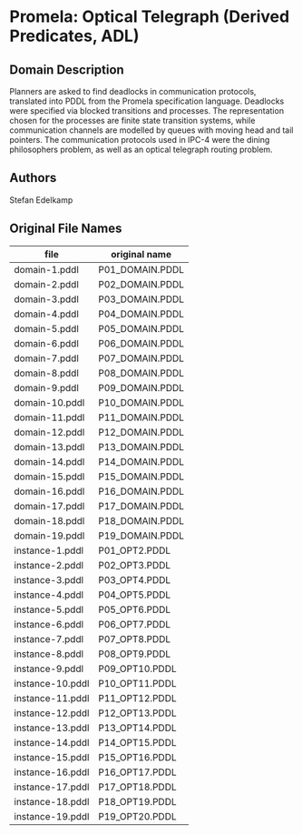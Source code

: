 # Promela: Optical Telegraph (Derived Predicates, ADL)

## Domain Description

Planners are asked to find deadlocks in communication protocols, translated into PDDL from the Promela specification language.
Deadlocks were specified via blocked transitions and processes.
The representation chosen for the processes are finite state transition systems, while communication channels are modelled by queues with moving head and tail pointers.
The communication protocols used in IPC-4 were the dining philosophers problem, as well as an optical telegraph routing problem.

## Authors

Stefan Edelkamp

## Original File Names

| file             | original name   |
|------------------|-----------------|
| domain-1.pddl    | P01_DOMAIN.PDDL |
| domain-2.pddl    | P02_DOMAIN.PDDL |
| domain-3.pddl    | P03_DOMAIN.PDDL |
| domain-4.pddl    | P04_DOMAIN.PDDL |
| domain-5.pddl    | P05_DOMAIN.PDDL |
| domain-6.pddl    | P06_DOMAIN.PDDL |
| domain-7.pddl    | P07_DOMAIN.PDDL |
| domain-8.pddl    | P08_DOMAIN.PDDL |
| domain-9.pddl    | P09_DOMAIN.PDDL |
| domain-10.pddl   | P10_DOMAIN.PDDL |
| domain-11.pddl   | P11_DOMAIN.PDDL |
| domain-12.pddl   | P12_DOMAIN.PDDL |
| domain-13.pddl   | P13_DOMAIN.PDDL |
| domain-14.pddl   | P14_DOMAIN.PDDL |
| domain-15.pddl   | P15_DOMAIN.PDDL |
| domain-16.pddl   | P16_DOMAIN.PDDL |
| domain-17.pddl   | P17_DOMAIN.PDDL |
| domain-18.pddl   | P18_DOMAIN.PDDL |
| domain-19.pddl   | P19_DOMAIN.PDDL |
| instance-1.pddl  | P01_OPT2.PDDL   |
| instance-2.pddl  | P02_OPT3.PDDL   |
| instance-3.pddl  | P03_OPT4.PDDL   |
| instance-4.pddl  | P04_OPT5.PDDL   |
| instance-5.pddl  | P05_OPT6.PDDL   |
| instance-6.pddl  | P06_OPT7.PDDL   |
| instance-7.pddl  | P07_OPT8.PDDL   |
| instance-8.pddl  | P08_OPT9.PDDL   |
| instance-9.pddl  | P09_OPT10.PDDL  |
| instance-10.pddl | P10_OPT11.PDDL  |
| instance-11.pddl | P11_OPT12.PDDL  |
| instance-12.pddl | P12_OPT13.PDDL  |
| instance-13.pddl | P13_OPT14.PDDL  |
| instance-14.pddl | P14_OPT15.PDDL  |
| instance-15.pddl | P15_OPT16.PDDL  |
| instance-16.pddl | P16_OPT17.PDDL  |
| instance-17.pddl | P17_OPT18.PDDL  |
| instance-18.pddl | P18_OPT19.PDDL  |
| instance-19.pddl | P19_OPT20.PDDL  |
